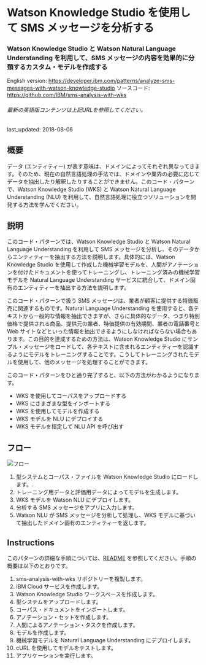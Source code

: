 # Watson Knowledge Studio を使用して SMS メッセージを分析する

### Watson Knowledge Studio と Watson Natural Language Understanding を利用して、SMS メッセージの内容を効果的に分類するカスタム・モデルを作成する

English version: https://developer.ibm.com/patterns/analyze-sms-messages-with-watson-knowledge-studio
  ソースコード: https://github.com/IBM/sms-analysis-with-wks

###### 最新の英語版コンテンツは上記URLを参照してください。
last_updated: 2018-08-06

 
## 概要

データ (エンティティー) が表す意味は、ドメインによってそれぞれ異なってきます。そのため、現在の自然言語処理の手法では、ドメインや業界の必要に応じてデータを抽出したり解釈したりすることができません。このコード・パターンで、Watson Knowledge Studio (WKS) と Watson Natural Language Understanding (NLU) を利用して、自然言語処理に役立つソリューションを開発する方法を学んでください。

## 説明

このコード・パターンでは、Watson Knowledge Studio と Watson Natural Language Understanding を利用して SMS メッセージを分析し、そのデータからエンティティーを抽出する方法を説明します。具体的には、Watson Knowledge Studio を使用して作成した機械学習モデルを、人間がアノテーションを付けたドキュメントを使ってトレーニングし、トレーニング済みの機械学習モデルを Natural Language Understanding サービスに統合して、ドメイン固有のエンティティーを抽出する方法を説明します。

このコード・パターンで扱う SMS メッセージは、業者が顧客に提供する特価販売に関連するものです。Natural Language Understanding を使用すると、各テキストから一般的な情報を抽出できますが、さらに具体的なデータ、つまり特別価格で提供される商品、提供元の業者、特価提供の有効期間、業者の電話番号と Web サイトなどといった情報を抽出できるようにしなければならない場合もあります。この目的を達成するための方法は、Watson Knowledge Studio にサンプル・メッセージをロードして、各テキストに含まれるエンティティーを認識するようにモデルをトレーニングすることです。こうしてトレーニングされたモデルを使用して、他のメッセージを処理することができます。

このコード・パターンをひと通り完了すると、以下の方法がわかるようになります。

* WKS を使用してコーパスをアップロードする
* WKS にさまざまな型をインポートする
* WKS を使用してモデルを作成する
* WKS モデルを NLU にデプロイする
* WKS モデルを指定して NLU API を呼び出す

## フロー

![フロー](../../images/sms-architecture-watson.png)

1. 型システムとコーパス・ファイルを Watson Knowledge Studio にロードします。.
1. トレーニング用データと評価用データによってモデルを生成します。
1. WKS モデルを Watson NLU にデプロイします。
1. 分析する SMS メッセージをアプリに入力します。
1. Watson NLU が SMS メッセージを分析して処理し、WKS モデルに基づいて抽出したドメイン固有のエンティティーを返します。

## Instructions

このパターンの詳細な手順については、[README](https://github.com/IBM/sms-analysis-with-wks/blob/master/README.md) を参照してください。手順の概要は以下のとおりです。

1. sms-analysis-with-wks リポジトリーを複製します。
1. IBM Cloud サービスを作成します。
1. Watson Knowledge Studio ワークスペースを作成します。
1. 型システムをアップロードします。
1. コーパス・ドキュメントをインポートします。
1. アノテーション・セットを作成します。
1. 人間によるアノテーション・タスクを作成します。
1. モデルを作成します。
1. 機械学習モデルを Natural Language Understanding にデプロイします。
1. cURL を使用してモデルをテストします。
1. アプリケーションを実行します。

